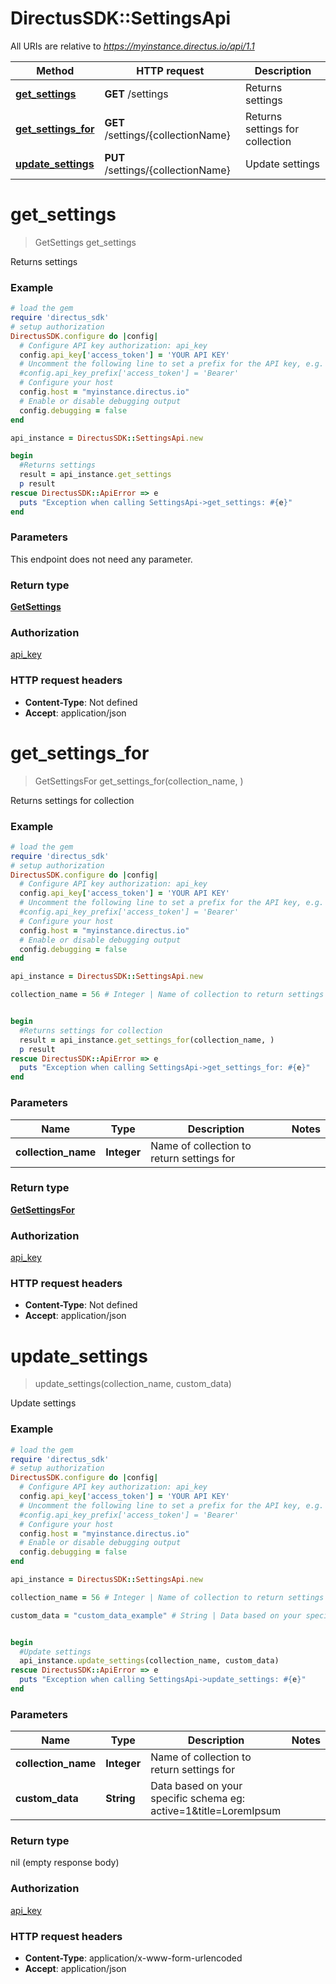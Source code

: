 # DirectusSDK::SettingsApi

All URIs are relative to *https://myinstance.directus.io/api/1.1*

Method | HTTP request | Description
------------- | ------------- | -------------
[**get_settings**](SettingsApi.md#get_settings) | **GET** /settings | Returns settings
[**get_settings_for**](SettingsApi.md#get_settings_for) | **GET** /settings/{collectionName} | Returns settings for collection
[**update_settings**](SettingsApi.md#update_settings) | **PUT** /settings/{collectionName} | Update settings


# **get_settings**
> GetSettings get_settings

Returns settings

### Example
```ruby
# load the gem
require 'directus_sdk'
# setup authorization
DirectusSDK.configure do |config|
  # Configure API key authorization: api_key
  config.api_key['access_token'] = 'YOUR API KEY'
  # Uncomment the following line to set a prefix for the API key, e.g. 'Bearer' (defaults to nil)
  #config.api_key_prefix['access_token'] = 'Bearer'
  # Configure your host
  config.host = "myinstance.directus.io"
  # Enable or disable debugging output
  config.debugging = false
end

api_instance = DirectusSDK::SettingsApi.new

begin
  #Returns settings
  result = api_instance.get_settings
  p result
rescue DirectusSDK::ApiError => e
  puts "Exception when calling SettingsApi->get_settings: #{e}"
end
```

### Parameters
This endpoint does not need any parameter.

### Return type

[**GetSettings**](GetSettings.md)

### Authorization

[api_key](../README.md#api_key)

### HTTP request headers

 - **Content-Type**: Not defined
 - **Accept**: application/json



# **get_settings_for**
> GetSettingsFor get_settings_for(collection_name, )

Returns settings for collection

### Example
```ruby
# load the gem
require 'directus_sdk'
# setup authorization
DirectusSDK.configure do |config|
  # Configure API key authorization: api_key
  config.api_key['access_token'] = 'YOUR API KEY'
  # Uncomment the following line to set a prefix for the API key, e.g. 'Bearer' (defaults to nil)
  #config.api_key_prefix['access_token'] = 'Bearer'
  # Configure your host
  config.host = "myinstance.directus.io"
  # Enable or disable debugging output
  config.debugging = false
end

api_instance = DirectusSDK::SettingsApi.new

collection_name = 56 # Integer | Name of collection to return settings for


begin
  #Returns settings for collection
  result = api_instance.get_settings_for(collection_name, )
  p result
rescue DirectusSDK::ApiError => e
  puts "Exception when calling SettingsApi->get_settings_for: #{e}"
end
```

### Parameters

Name | Type | Description  | Notes
------------- | ------------- | ------------- | -------------
 **collection_name** | **Integer**| Name of collection to return settings for | 

### Return type

[**GetSettingsFor**](GetSettingsFor.md)

### Authorization

[api_key](../README.md#api_key)

### HTTP request headers

 - **Content-Type**: Not defined
 - **Accept**: application/json



# **update_settings**
> update_settings(collection_name, custom_data)

Update settings

### Example
```ruby
# load the gem
require 'directus_sdk'
# setup authorization
DirectusSDK.configure do |config|
  # Configure API key authorization: api_key
  config.api_key['access_token'] = 'YOUR API KEY'
  # Uncomment the following line to set a prefix for the API key, e.g. 'Bearer' (defaults to nil)
  #config.api_key_prefix['access_token'] = 'Bearer'
  # Configure your host
  config.host = "myinstance.directus.io"
  # Enable or disable debugging output
  config.debugging = false
end

api_instance = DirectusSDK::SettingsApi.new

collection_name = 56 # Integer | Name of collection to return settings for

custom_data = "custom_data_example" # String | Data based on your specific schema eg: active=1&title=LoremIpsum


begin
  #Update settings
  api_instance.update_settings(collection_name, custom_data)
rescue DirectusSDK::ApiError => e
  puts "Exception when calling SettingsApi->update_settings: #{e}"
end
```

### Parameters

Name | Type | Description  | Notes
------------- | ------------- | ------------- | -------------
 **collection_name** | **Integer**| Name of collection to return settings for | 
 **custom_data** | **String**| Data based on your specific schema eg: active&#x3D;1&amp;title&#x3D;LoremIpsum | 

### Return type

nil (empty response body)

### Authorization

[api_key](../README.md#api_key)

### HTTP request headers

 - **Content-Type**: application/x-www-form-urlencoded
 - **Accept**: application/json



